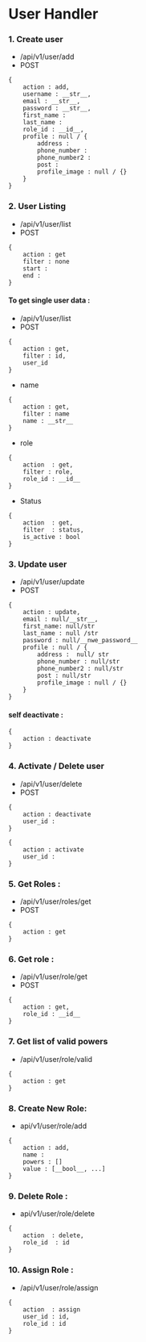 # User Handler 

### 1. Create user 
- /api/v1/user/add
- POST
```
{
    action : add,
    username : __str__,
    email : __str__,
    password : __str__,
    first_name : 
    last_name :
    role_id : __id__,
    profile : null / {
        address : 
        phone_number : 
        phone_number2 :
        post :
        profile_image : null / {}
    }
}
```

### 2. User Listing 
- /api/v1/user/list
- POST
```
{
    action : get
    filter : none
    start : 
    end : 
}
```

#### To get single user data  : 
- /api/v1/user/list
- POST
```
{
    action : get,
    filter : id,
    user_id
}
```

- name 
```
{
    action : get,
    filter : name
    name : __str__
}
```

- role  
```
{
    action  : get,
    filter : role,
    role_id : __id__
}
```

- Status
```
{
    action  : get,
    filter  : status,
    is_active : bool
}
```


### 3. Update user 
- /api/v1/user/update
- POST
```
{
    action : update,
    email : null/__str__,
    first_name: null/str
    last_name : null /str
    password : null/__nwe_password__
    profile : null / {
        address :  null/ str
        phone_number : null/str
        phone_number2 : null/str
        post : null/str
        profile_image : null / {}
    }
}
```

#### self deactivate : 
```
{
    action : deactivate
}
```

### 4. Activate / Delete user 
- /api/v1/user/delete
- POST
```
{
    action : deactivate
    user_id : 
}
```

```
{
    action : activate
    user_id : 
}
```

### 5. Get Roles : 
- /api/v1/user/roles/get
- POST
```
{
    action : get
}
```

### 6. Get role : 
- /api/v1/user/role/get
- POST
```
{
    action : get,
    role_id : __id__
}
```

### 7. Get list of valid powers
- /api/v1/user/role/valid
```
{
    action : get
}
```

### 8. Create New Role: 
- api/v1/user/role/add
```
{
    action : add,
    name : 
    powers : []
    value : [__bool__, ...]
}
```

### 9. Delete Role : 
- api/v1/user/role/delete
```
{
    action  : delete,
    role_id  : id
}
```

### 10. Assign Role : 
- /api/v1/user/role/assign
```
{
    action  : assign 
    user_id : id,
    role_id : id
}
```